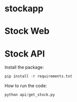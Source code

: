 # stockapp

# Stock Web


# Stock API
Install the package:

```python
pip install -r requirements.txt
```

How to run the code:
```python
python api/get_stock.py
```
